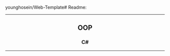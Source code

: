 younghosein/Web-Template# Readme:
 
---
 
<h2 align='center'>OOP</h2>
<h3 quote align='center'>C#</h3 quote>
 
---
